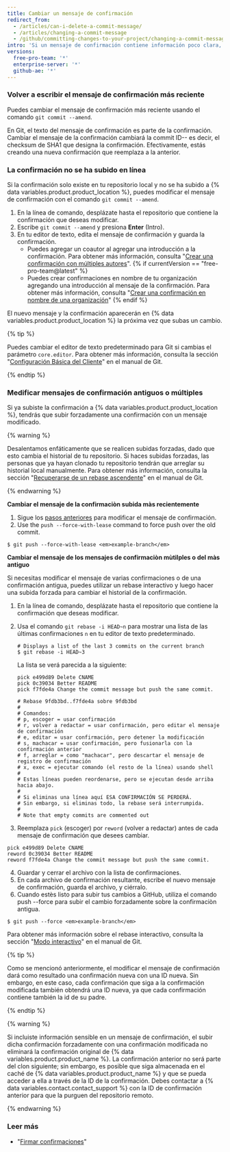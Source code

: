 ```yaml
---
title: Cambiar un mensaje de confirmación
redirect_from:
  - /articles/can-i-delete-a-commit-message/
  - /articles/changing-a-commit-message
  - /github/committing-changes-to-your-project/changing-a-commit-message
intro: 'Si un mensaje de confirmación contiene información poco clara, incorrecta o confidencial, puedes modificarlo localmente y subir una nueva confirmación con un nuevo mensaje para {% data variables.product.product_name %}. También puedes cambiar un mensaje de confirmación para agregar la información faltante.'
versions:
  free-pro-team: '*'
  enterprise-server: '*'
  github-ae: '*'
---
```


### Volver a escribir el mensaje de confirmación más reciente

Puedes cambiar el mensaje de confirmación más reciente usando el comando `git commit --amend`.

En Git, el texto del mensaje de confirmación es parte de la confirmación. Cambiar el mensaje de la confirmación cambiará la commit ID-- es decir, el checksum de SHA1 que designa la confirmación. Efectivamente, estás creando una nueva confirmación que reemplaza a la anterior.

### La confirmación no se ha subido en línea

Si la confirmación solo existe en tu repositorio local y no se ha subido a {% data variables.product.product_location %}, puedes modificar el mensaje de confirmación con el comando `git commit --amend`.

1. En la línea de comando, desplázate hasta el repositorio que contiene la confirmación que deseas modificar.
2. Escribe `git commit --amend` y presiona **Enter** (Intro).
3. En tu editor de texto, edita el mensaje de confirmación y guarda la confirmación.
    - Puedes agregar un coautor al agregar una introducción a la confirmación. Para obtener más información, consulta "[Crear una confirmación con múltiples autores](/articles/creating-a-commit-with-multiple-authors)".
{% if currentVersion == "free-pro-team@latest" %}
    - Puedes crear confirmaciones en nombre de tu organización agregando una introducción al mensaje de la confirmación. Para obtener más información, consulta "[Crear una confirmación en nombre de una organización](/articles/creating-a-commit-on-behalf-of-an-organization)"
{% endif %}

El nuevo mensaje y la confirmación aparecerán en {% data variables.product.product_location %} la próxima vez que subas un cambio.

{% tip %}

Puedes cambiar el editor de texto predeterminado para Git si cambias el parámetro `core.editor`. Para obtener más información, consulta la sección "[Configuración Básica del Cliente](https://git-scm.com/book/en/Customizing-Git-Git-Configuration#_basic_client_configuration)" en el manual de Git.

{% endtip %}

### Medificar mensajes de confirmación antiguos o múltiples

Si ya subiste la confirmación a {% data variables.product.product_location %}, tendrás que subir forzadamente una confirmación con un mensaje modificado.

{% warning %}

Desalentamos enfáticamente que se realicen subidas forzadas, dado que esto cambia el historial de tu repositorio. Si haces subidas forzadas, las personas que ya hayan clonado tu repositorio tendrán que arreglar su historial local manualmente. Para obtener más información, consulta la sección "[Recuperarse de un rebase ascendente](https://git-scm.com/docs/git-rebase#_recovering_from_upstream_rebase)" en el manual de Git.

{% endwarning %}

**Cambiar el mensaje de la confirmaciòn subida màs recientemente**

1. Sigue los [pasos anteriores](/articles/changing-a-commit-message#commit-has-not-been-pushed-online) para modificar el mensaje de confirmación.
2. Use the `push --force-with-lease` command to force push over the old commit.
  ```shell
  $ git push --force-with-lease <em>example-branch</em>
  ```

**Cambiar el mensaje de los mensajes de confirmaciòn mùtilples o del màs antiguo**

Si necesitas modificar el mensaje de varias confirmaciones o de una confirmación antigua, puedes utilizar un rebase interactivo y luego hacer una subida forzada para cambiar el historial de la confirmación.

1. En la línea de comando, desplázate hasta el repositorio que contiene la confirmación que deseas modificar.
2. Usa el comando `git rebase -i HEAD~n` para mostrar una lista de las últimas confirmaciones `n` en tu editor de texto predeterminado.

    ```shell
    # Displays a list of the last 3 commits on the current branch
    $ git rebase -i HEAD~3
    ```
    La lista se verá parecida a la siguiente:

    ```shell
    pick e499d89 Delete CNAME
    pick 0c39034 Better README
    pick f7fde4a Change the commit message but push the same commit.

    # Rebase 9fdb3bd..f7fde4a sobre 9fdb3bd
    #
    # Comandos:
    # p, escoger = usar confirmación
    # r, volver a redactar = usar confirmación, pero editar el mensaje de confirmación
    # e, editar = usar confirmación, pero detener la modificación
    # s, machacar = usar confirmación, pero fusionarla con la confirmación anterior
    # f, arreglar = como "machacar", pero descartar el mensaje de registro de confirmación
    # x, exec = ejecutar comando (el resto de la línea) usando shell
    #
    # Estas líneas pueden reordenarse, pero se ejecutan desde arriba hacia abajo.
    #
    # Si eliminas una línea aquí ESA CONFIRMACIÓN SE PERDERÁ.
    # Sin embargo, si eliminas todo, la rebase será interrumpida.
    #
    # Note that empty commits are commented out
    ```
3. Reemplaza `pick` (escoger) por `reword` (volver a redactar) antes de cada mensaje de confirmación que desees cambiar.
  ```shell
  pick e499d89 Delete CNAME
  reword 0c39034 Better README
  reword f7fde4a Change the commit message but push the same commit.
  ```
4. Guardar y cerrar el archivo con la lista de confirmaciones.
5. En cada archivo de confirmación resultante, escribe el nuevo mensaje de confirmación, guarda el archivo, y ciérralo.
6. Cuando estès listo para subir tus cambios a GitHub, utiliza el comando push --force para subir el cambio forzadamente sobre la confirmaciòn antigua.
```shell
$ git push --force <em>example-branch</em>
```

Para obtener más información sobre el rebase interactivo, consulta la sección "[Modo interactivo](https://git-scm.com/docs/git-rebase#_interactive_mode)" en el manual de Git.

{% tip %}

Como se mencionó anteriormente, el modificar el mensaje de confirmación dará como resultado una confirmación nueva con una ID nueva. Sin embargo, en este caso, cada confirmación que siga a la confirmación modificada también obtendrá una ID nueva, ya que cada confirmación contiene también la id de su padre.

{% endtip %}

{% warning %}

Si incluiste información sensible en un mensaje de confirmación, el subir dicha confirmación forzadamente con una confirmación modificada no eliminará la confirmación original de {% data variables.product.product_name %}. La confirmación anterior no será parte del clon siguiente; sin embargo, es posible que siga almacenada en el caché de {% data variables.product.product_name %} y que se pueda acceder a ella a través de la ID de la confirmación. Debes contactar a {% data variables.contact.contact_support %} con la ID de confirmación anterior para que la purguen del repositorio remoto.

{% endwarning %}

### Leer más

* "[Firmar confirmaciones](/articles/signing-commits)"
